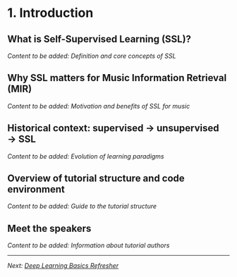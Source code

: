 # 1. Introduction

## What is Self-Supervised Learning (SSL)?

*Content to be added: Definition and core concepts of SSL*

## Why SSL matters for Music Information Retrieval (MIR)

*Content to be added: Motivation and benefits of SSL for music*

## Historical context: supervised → unsupervised → SSL

*Content to be added: Evolution of learning paradigms*

## Overview of tutorial structure and code environment

*Content to be added: Guide to the tutorial structure*

## Meet the speakers

*Content to be added: Information about tutorial authors*

---

*Next: [Deep Learning Basics Refresher](deep_learning_basics.md)*
